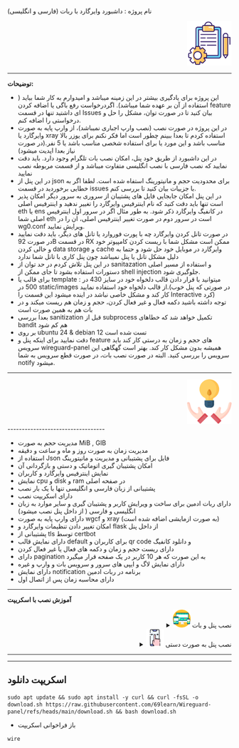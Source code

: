 
نام پروژه :  داشبورد وایرگارد با ربات (فارسی و انگلیسی)
<div align="right">
    <img src="https://github.com/69learn/6to4-azumi/blob/main/assets/119934376/project-management.png" alt="Video Title" width="100">
  </a>
</div>
  </details>
</div>




----------------------------------
**توضیحات:**

- این پروژه برای یادگیری بیشتر در این زمینه میباشد و امیدوارم به کار شما بیاید ( استفاده از آن بر عهده شما میباشد). اگردرخواست رفع باگی یا اضافه کردن feature ای داشتید تنها در قسمت Issues بیان کنید تا در صورت توان، مشکل را حل و درخواستی را اضافه کنم.
- در این پروژه در صورت نصب (نصب وارپ اجباری نمیباشد)، از وارپ پایه به صورت وایرگارد یا xray استفاده کردم تا بعدا ببینم چطور است اما فکر نکنم برای یوزر بالا مناسب باشد و این مورد یا برای استفاده شخصی مناسب باشد یا 5 نفر.(در صورت نیاز بعدا اپدیت میشود)
- در این داشبورد از طریق خود پنل، امکان نصب بات تلگرام وجود دارد. باید دقت نمایید که نصب فارسی با نصب انگلیسی متفاوت میباشد و از قسمت مربوطه نصب نمایید
- در این پنل از json برای محدودیت حجم و مانیتورینگ استفاه شده است. لطفا اگر به خطایی برخوردید در قسمت issues با جزییات بیان کنید تا بررسی کنم.
- در این پنل امکان جابجایی فایل های پشتیبان از سروری به سرور دیگر امکان پذیر است تنها باید دقت کنید که نام اینترفیس وایرگارد را تغییر ندهید و اینترفیس اصلی eth یا ens در کانفیگ وایرگارد ذکر شود. به طور مثال اگر در سرور اول اینترفیس اصلی شما eth است در سرور دوم در صورت تغییر اینترفیس اصلی، ان را در wg0.conf ویرایش نمایید.
- در صورت تانل کردن وایرگارد چه با پورت فوروارد یا تانل های دیگر، باید دقت نمایید در صورت 92B در قسمت RX ممکن است مشکل شما با ریست کردن کامپیوتر خود و خالی کردن data storage و cache وایرگارد در موبایل خود حل شود و حتما به دلیل مشکل تانل یا پنل نمیباشد چون پنل کاری با تانل شما ندارد
- در این پنل تلاش کردم در حد توان از sanitazation و استفاده از مسیر اصلی دستورات استفاده بشود تا جای ممکن از shell injection جلوگیری شود.
- برای قالب یا template : میتوانید با قرار دادن قالب دلخواه خود در سایز 430 در 500 در static/images از قالب دلخواه خود استفاده نمایید.(در صورتی که پنل خوب کار کند و مشکل خاصی نباشد در اینده میشود این قسمت را Interactive کرد)
- توجه داشته باشید دکمه فعال و غیر فعال کردن، حجم و زمان هم ریست میکند و در بات هم به همین صورت است
- بعدا بررسی sanitization قبل از subprocess تکمیل خواهد شد که خطاهای bandit هم کم شود
- بر روی ubuntu 24 & debian 12 تست شده است
- دقت نمایید برای اینکه پنل و feature های حجم و زمان به درستی کار کند باید سرویس wireguard-panel همیشه بدون مشکل کار کند. بهتر است گهگاهی این سرویس را بررسی کنید. البته در صورت نصب بات، در صورت قطع سرویس به شما notify میشود.


----------------------------------
<div align="right">
    <img src="https://github.com/69learn/6to4-azumi/blob/main/assets/119934376/ability.png" alt="Video Title" width="100">
  </a>
</div>
  </details>
</div>
----------------------------------

- مدیریت حجم به صورت MiB , GIB
- مدیریت زمان به صورت روز و ماه و ساعت و دقیقه
- استفاده از Json فایل برای پشتیبانی و مدیریت و مانیتورینگ
- امکان پشتیبان گیری اتوماتیک و دستی و بازگردانی آن
- نمایش اینترفیس وایرگارد و کاربران
- نمایش cpu و disk و ram در صفحه اصلی
- پشتیبانی از زبان فارسی و انگلیسی تنها با یک بار نصب
- دارای اسکریپت نصب
- دارای ربات ادمین برای ساخت و ویرایش کاربر و پشتیبان گیری و سایر موارد به زبان انگلیسی و فارسی ( از داخل پنل نصب میشود)
- دارای وارپ پایه به صورت wgcf و xray (به صورت ازمایشی اضافه شده است)
- امکان تغییر دادن تنظیمات وایرگارد و flask از داخل پنل
- پشتیبانی از tls توسط certbot
- دارای نمایش قالب default برای کاربران و qr code و دانلود کانفیگ
- دارای ریست حجم و زمان و دکمه های فعال یا غیر فعال کردن
- دارای pagination به این صورت که هر 10 کاربر در یک صفحه قرار میگیرد
- دارای نمایش لاگ و ایپی های سرور و سرویس بات و وارپ و غیره
- دارای نمایش notification برنامه در ربات ادمین
- دارای محاسبه زمان پس از اتصال اول
-------
**آموزش نصب با اسکریپت**
 <div align="right">
  <details>
    <summary><strong><img src="https://github.com/69learn/6to4-azumi/blob/main/assets/119934376/mobile.png" alt="Image" width="40"> </strong>نصب پنل و بات</summary>

------------------------------------ 

- اجرای اسکریپت دانلود
 
```
sudo apt update && sudo apt install -y curl && curl -fsSL -o download.sh https://raw.githubusercontent.com/69learn/Wireguard-panel/refs/heads/main/download.sh && bash download.sh
```


<p align="right">
  <img src="https://github.com/69learn/6to4-azumi/blob/main/assets/119934376/number-1.png" alt="Image" width="40"/>
</p>


- نخست گزینه ها را به ترتیب نصب میکنید تا به گزینه 4 برسید

<p align="right">
  <img src="https://github.com/69learn/6to4-azumi/blob/main/assets/119934376/number-2.png" alt="Image" width="40"/>
</p>


- نخست پورت پنل خود را وارد میکنید و سایر موارد را در صورت منابع بهتر در صورت نیاز تغییر میدهید یا به صورت دیفالت به قسمت بعد میروید
- کلید رمز عبور برنامه را وارد نمایید
- در صورت نیاز از tls گزینه yes را وارد نمایید و در صورت نیاز نداشتن به این مورد گزینه No را وارد میکنید و بدون tls استفاده مینمایید
- در صورت وارد کردن yes برای tls، باید ساب دامین و ایمیل خود را وارد نمایید. اطمینان یابید که dns ساب دامین شما به درستی به ایپی سرور شما لینک شده است
- در صورت مشکل نصب، نصب certbot را به صورت دستی انجام دهید و سپس به این مرحله بازگردید
- در صورت استفاده نکردن از tls ادرس داشبورد شما http://publicip:port/home است و در صورت استفاده از tls به صورت https://subdomain:port/home خواهد بود

<p align="right">
  <img src="https://github.com/69learn/6to4-azumi/blob/main/assets/119934376/number-3.png" alt="Image" width="40"/>
</p>

- قسمت بعدی ست کردن کانفیگ وایرگارد میباشد
- همیشه با wg0 کانفیگ را اغاز کنید و سپس wg1 و wg2
- ایپی پرایوت ورژن 4 باشد و نیازی به ایپی 6 نمیباشد
- پورت و سایر موارد را وارد نمایید.
- در صورت استفاده از فایروال، پورت و رنج پرایوت را باز کنید
<p align="right">
  <img src="https://github.com/69learn/6to4-azumi/blob/main/assets/119934376/number-4.png" alt="Image" width="40"/>
</p>


- این مورد برای اموزش است و تنها پس از نصب اسکریپت و داخل پنل انجام میشود. دقت نمایید که برای استفاده از ربات به زبان انگلیسی، نخست زبان پنل را انگلیسی کنید و سپس ربات را نصب نمایید. فارسی هم به همین صورت میباشد
- برای نصب بات از داخل پنل میتوانید انجام دهید. همان طور که در اسکرین شات مشاهده میکنید توکن باتی که از @BotFather دریافت کردید قرار دهید
- ادرس صفحه هم بر اساس استفاده از tls یا بدون آن خواهد بود. اگر بدون tls است باید http://publicip:port و در صورت آستفاده از tls باید https://subdomain:port قرار دهید
- قسمت بعدی همان کلید api است که از پنل دریافت کرده اید
- قسمت بعدی هم admin chat id رباتی که داخل botfather ساختید را دریافت میکنید . از طریق @userinfobot میتوانید نام ربات خود را بدهید و این مورد را بدست اوردید.
- سپس گزینه 6 و 7 اسکریپت را نصب کنید و پنل شما اماده است
- در صفحه اصلی ادرس داشبورد خود را مشاهده میکنید

------------------

  </details>
</div>  

 <div align="right">
  <details>
    <summary><strong><img src="https://github.com/69learn/6to4-azumi/blob/main/assets/119934376/swipe.png" alt="Image" width="40"> </strong>نصب پنل به صورت دستی</summary>

------------------------------------ 

- اجرای دستورات

<div align="left">
  
```
sudo apt update && sudo apt install git -y
cd /usr/local/bin
sudo git clone https://github.com/6learn/Wireguard-panel.git
cd /usr/local/bin/Wireguard-panel

sudo apt install -y python3 python3-pip python3-venv git redis nftables iptables wireguard-tools iproute2 \
    fonts-dejavu certbot curl software-properties-common wget

sudo systemctl enable redis-server.service
sudo systemctl start redis-server.service
sudo systemctl status redis-server.service

# creating env

python3 --version
sudo apt update && sudo apt install python3 python3-pip python3-venv
python3 -m venv /usr/local/bin/Wireguard-panel/src/venv
source /usr/local/bin/Wireguard-panel/src/venv/bin/activate
pip install --upgrade pip
pip install python-dotenv python-telegram-bot aiohttp matplotlib qrcode "python-telegram-bot[job-queue]" pyyaml flask-session Flask SQLAlchemy Flask-Limiter Flask-Bcrypt Flask-Caching jsonschema psutil requests pynacl apscheduler redis werkzeug jinja2 fasteners gunicorn pexpect cryptography Pillow arabic-reshaper python-bidi

sudo apt-get install -y libsystemd-dev
deactivate

# permissions

chmod 644 /usr/local/bin/Wireguard-panel/src/config.yaml
chmod -R 600 /usr/local/bin/Wireguard-panel/src/db
chmod -R 700 /usr/local/bin/Wireguard-panel/src/backups
chmod 644 /usr/local/bin/Wireguard-panel/src/telegram/telegram.yaml
chmod 644 /usr/local/bin/Wireguard-panel/src/telegram/config.json
chmod 644 /usr/local/bin/Wireguard-panel/src/install_progress.json
chmod 644 /usr/local/bin/Wireguard-panel/src/api.json
chmod 744 /usr/local/bin/Wireguard-panel/src/install_telegram.sh
chmod 744 /usr/local/bin/Wireguard-panel/src/install_telegram-fa.sh
chmod -R 644 /usr/local/bin/Wireguard-panel/src/static/fonts
chmod -R 644 /usr/local/bin/Wireguard-panel/src/telegram/static/fonts
chmod -R 755 /etc/wireguard

```

- Flask & gunicorn configuration :

```
nano /usr/local/bin/Wireguard-panel/src/config.yaml

###
flask:
  port: 8443
  tls: true
  cert_path: "/etc/letsencrypt/live/subdomain.com/fullchain.pem"
  key_path: "/etc/letsencrypt/live/subdomain.com/privkey.pem"
  secret_key: "azumi"
  debug: false

gunicorn:
  workers: 2
  threads: 1
  loglevel: "info"
  timeout: 120
  accesslog: ""
  errorlog: ""

wireguard:
  config_dir: "/etc/wireguard"
##

```

- Wireguard configuration :

```
nano /etc/wireguard/wg0.conf

##
[Interface]
Address = 166.66.66.1/25
ListenPort = 20821
PrivateKey = aBY+lbhuOlBknLDDi2MbI11LZKEDGOSsvIbWQDuCSX0=
MTU = 1380
DNS = 1.1.1.1

PostUp = iptables -I INPUT -p udp --dport 20821 -j ACCEPT
PostUp = iptables -I FORWARD -i eth0 -o wg0 -j ACCEPT
PostUp = iptables -I FORWARD -i wg0 -j ACCEPT
PostUp = iptables -t nat -A POSTROUTING -o eth0 -j MASQUERADE

PostDown = iptables -D INPUT -p udp --dport 20821 -j ACCEPT
PostDown = iptables -D FORWARD -i eth0 -o wg0 -j ACCEPT
PostDown = iptables -D FORWARD -i wg0 -j ACCEPT
PostDown = iptables -t nat -D POSTROUTING -o eth0 -j MASQUERADE

##

Commands for generating private & pub key :
wg genkey | tee privatekey
cat privatekey | wg pubkey > publickey


```

- Wireguard panel service
```
nano /etc/systemd/system/wireguard-panel.service

##
[Unit]
Description=Wireguard Panel
After=network.target

[Service]
User=root
WorkingDirectory=/usr/local/bin/Wireguard-panel/src
ExecStart=/usr/local/bin/Wireguard-panel/src/venv/bin/python3 /usr/local/bin/Wireguard-panel/src/app.py
Restart=always
Environment=PATH=/usr/local/bin/Wireguard-panel/src/venv/bin:/usr/local/sbin:/usr/local/bin:/usr/sbin:/usr/bin:/sbin:/bin
Environment=LANG=en_US.UTF-8
Environment=LC_ALL=en_US.UTF-8

[Install]
WantedBy=multi-user.target

##
```
------------------------------------ 

  </details>
</div>  

---------------

-----------------------------------------------------
**اسکریپت دانلود**
----------------


```
sudo apt update && sudo apt install -y curl && curl -fsSL -o download.sh https://raw.githubusercontent.com/69learn/Wireguard-panel/refs/heads/main/download.sh && bash download.sh

```

- باز فراخوانی اسکریپت
```
wire
```
